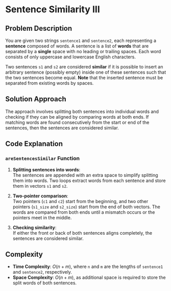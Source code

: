 # Sentence Similarity III

## Problem Description

You are given two strings `sentence1` and `sentence2`, each representing a **sentence** composed of words. A sentence is a list of **words** that are separated by a **single** space with no leading or trailing spaces. Each word consists of only uppercase and lowercase English characters.

Two sentences `s1` and `s2` are considered **similar** if it is possible to insert an arbitrary sentence (possibly empty) inside one of these sentences such that the two sentences become equal. **Note** that the inserted sentence must be separated from existing words by spaces.

## Solution Approach

The approach involves splitting both sentences into individual words and checking if they can be aligned by comparing words at both ends. If matching words are found consecutively from the start or end of the sentences, then the sentences are considered similar.

## Code Explanation

### `areSentencesSimilar` Function

1. **Splitting sentences into words**:  
   The sentences are appended with an extra space to simplify splitting them into words. Two loops extract words from each sentence and store them in vectors `s1` and `s2`.

2. **Two-pointer comparison**:  
   Two pointers (`c1` and `c2`) start from the beginning, and two other pointers (`s1_size` and `s2_size`) start from the end of both vectors. The words are compared from both ends until a mismatch occurs or the pointers meet in the middle.

3. **Checking similarity**:  
   If either the front or back of both sentences aligns completely, the sentences are considered similar.

## Complexity

- **Time Complexity**: $O(n + m)$, where `n` and `m` are the lengths of `sentence1` and `sentence2`, respectively.
- **Space Complexity**: $O(n + m)$, as additional space is required to store the split words of both sentences.
